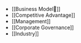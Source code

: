 - [[Business Model🤑]]
- [[Competitive Advantage]]
- [[Management]]
- [[Corporate Governance]]
- [[Industry]]

